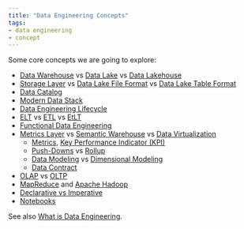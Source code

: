 ```yaml
---
title: "Data Engineering Concepts"
tags:
- data engineering
- concept
---
```

Some core concepts we are going to explore:

- [Data Warehouse](term/data%20warehouse.md) vs [Data Lake](term/data%20lake.md) vs [Data Lakehouse](term/data%20lakehouse.md)
- [Storage Layer](term/storage%20layer%20object%20store.md) vs [Data Lake File Format](term/data%20lake%20file%20format.md) vs [Data Lake Table Format](term/data%20lake%20table%20format.md)
- [Data Catalog](term/data%20catalog.md)
- [Modern Data Stack](term/modern%20data%20stack.md)  
- [Data Engineering Lifecycle](term/data%20engineering%20lifecycle.md)
- [ELT](term/elt.md) vs [ETL](term/etl.md) vs [EtLT](term/etlt.md)
- [Functional Data Engineering](term/functional%20data%20engineering.md) 
- [Metrics Layer](term/metrics%20layer.md) vs [Semantic Warehouse](term/semantic%20warehouse.md) vs [Data Virtualization](term/data%20virtualization.md)
	- [Metrics](term/metric.md), [Key Performance Indicator (KPI)](term/key%20performance%20indicator%20(kpi).md)
	- [Push-Downs](term/push-down.md) vs [Rollup](term/rollup.md)
	- [Data Modeling](term/data%20modeling.md) vs [Dimensional Modeling](term/dimensional%20modeling.md)
	- [Data Contract](term/data%20contract.md)
- [OLAP](term/olap%20(online%20analytical%20processing).md) vs [OLTP](term/oltp%20(online%20transactional%20processing).md)
- [MapReduce](term/map%20reduce.md) and [Apache Hadoop](term/apache%20hadoop.md)
- [Declarative vs Imperative](term/declarative.md)
- [Notebooks](term/notebooks.md)

<!--
- [[Batch processing]] vs [[Streaming Processing]]
- [[Indexing]]
- [[Relational Database]] vs [[NoSQL Database]]
-->

See also [What is Data Engineering](term/data%20engineering.md).
